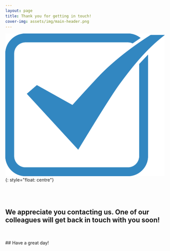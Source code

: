 ```yaml
---
layout: page
title: Thank you for getting in touch!
cover-img: assets/img/main-header.png 
---
```


![salesforce logo](assets/img/checkbox-512.png){: style="float: centre"}
<br/>
<br/>
<br/>
<br/>
## We appreciate you contacting us. One of our colleagues will get back in touch with you soon!
<br/>
<br/>
## Have a great day!

